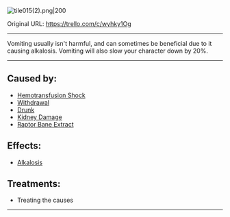 ![tile015(2).png\|200](/Symptoms/Vomiting%20-%20Attachments/6718845db30472d958dd7aa5.png)

Original URL: https://trello.com/c/wyhky1Og

---

Vomiting usually isn't harmful, and can sometimes be beneficial due to it causing alkalosis. Vomiting will also slow your character down by 20%.

---

## Caused by:

- [Hemotransfusion Shock](../Blood/Hemotransfusion%20Shock.md)
- [Withdrawal](../Head_Brain/Withdrawal.md)
- [Drunk](../Head_Brain/Drunk.md)
- [Kidney Damage](../Torso/Kidney%20Damage.md)
- [Raptor Bane Extract](../Items/Raptor%20Bane%20Extract.md)

## Effects:

- [Alkalosis](../Blood/Alkalosis.md)

## Treatments:

- Treating the causes

---

